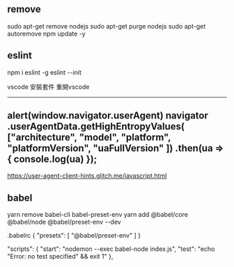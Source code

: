## remove


sudo apt-get remove nodejs
sudo apt-get purge nodejs
sudo apt-get autoremove
npm update -y

## eslint
npm i eslint -g
eslint --init

vscode 安裝套件 重開vscode

---
alert(window.navigator.userAgent)
navigator
    .userAgentData.getHighEntropyValues(
        ["architecture", "model", "platform", "platformVersion",
            "uaFullVersion"
        ])
    .then(ua => {
        console.log(ua)
    });
---
https://user-agent-client-hints.glitch.me/javascript.html

## babel
yarn remove babel-cli babel-preset-env
yarn add @babel/core @babel/node @babel/preset-env --dev

.babelrc
{
  "presets": [
    "@babel/preset-env"
  ]
}

  "scripts": {
    "start": "nodemon --exec babel-node index.js",
    "test": "echo \"Error: no test specified\" && exit 1"
  },